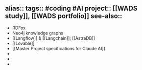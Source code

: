 alias::
tags:: #coding #AI 
project:: [[WADS study]], [[WADS portfolio]] 
see-also::
-
- RDFox
- Neo4j knowledge graphs
- [[Langflow]] & [[Langchain]]; [[AstraDB]]
- [[Lovable]]
- [[Master Project specifications for Claude AI]]
-
-
-